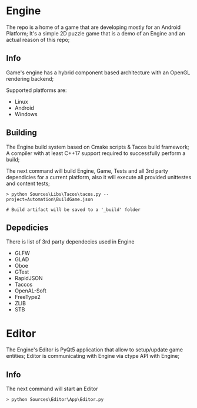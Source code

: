 # Engine

The repo is a home of a game that are developing mostly for an Android Platform;
It's a simple 2D puzzle game that is a demo of an Engine and an actual reason of this repo;

## Info
Game's engine has a hybrid component based architecture with an OpenGL rendering backend;

Supported platforms are:
 - Linux
 - Android
 - Windows

## Building
The Engine build system based on Cmake scripts & Tacos build framework; A compiler with at least C++17 support required to successfully perform a build;

The next command will build Engine, Game, Tests and all 3rd party dependicies for a current platform, also it will execute all provided unittestes and content tests;

```
> python Sources\Libs\Tacos\tacos.py --project=Automation\BuildGame.json

# Build artifact will be saved to a '_build' folder

```

## Depedicies
There is list of 3rd party dependecies used in Engine

- GLFW
- GLAD
- Oboe
- GTest
- RapidJSON
- Taccos
- OpenAL-Soft
- FreeType2
- ZLIB
- STB

# Editor

The Engine's Editor is PyQt5 application that allow to setup/update game entities; Editor is communicating with Engine via ctype API with Engine;

## Info

The next command will start an Editor

```
> python Sources\Editor\App\Editor.py

```
